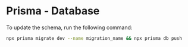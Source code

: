 # Prisma - Database

To update the schema, run the following command:

```bash
npx prisma migrate dev --name migration_name && npx prisma db push
```
